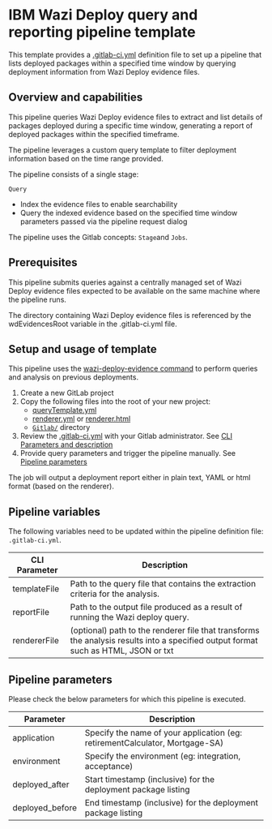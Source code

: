 # IBM Wazi Deploy query and reporting pipeline template

This template provides a [.gitlab-ci.yml](.gitlab-ci.yml) definition file to set up a pipeline that lists deployed packages within a specified time window by querying deployment information from Wazi Deploy evidence files.

## Overview and capabilities
This pipeline queries Wazi Deploy evidence files to extract and list details of packages deployed during a specific time window, generating a report of deployed packages within the specified timeframe.

The pipeline leverages a custom query template to filter deployment information based on the time range provided.

The pipeline consists of a single stage:

`Query`
   * Index the evidence files to enable searchability
   * Query the indexed evidence based on the specified time window parameters passed via the pipeline request dialog

The pipeline uses the Gitlab concepts: `Stage`and `Jobs`.



## Prerequisites

This pipeline submits queries against a centrally managed set of Wazi Deploy evidence files expected to be available on the same machine where the pipeline runs.

The directory containing Wazi Deploy evidence files is referenced by the wdEvidencesRoot variable in the .gitlab-ci.yml file.



## Setup and usage of template

This pipeline uses the [wazi-deploy-evidence command](https://www.ibm.com/docs/en/developer-for-zos/17.0.0?topic=commands-wazi-deploy-evidence-command) to perform queries and analysis on previous deployments. 

1. Create a new GitLab project
2. Copy the following files into the root of your new project:
      * [queryTemplate.yml](queryTemplate.yml) 
      * [renderer.yml](renderer.yml) or [renderer.html](renderer.html) 
      * [`Gitlab/`](./Gitlab/) directory  
3. Review the [.gitlab-ci.yml](.gitlab-ci.yml) with your Gitlab administrator. See [CLI Parameters and description](#cli-parameters-and-description)
3. Provide query parameters and trigger the pipeline manually. See [Pipeline parameters](#pipeline-parameters)

The job will output a deployment report either in plain text, YAML or html format (based on the renderer).


## Pipeline variables

The following variables need to be updated within the pipeline definition file: `.gitlab-ci.yml`.

CLI Parameter | Description
--- | ---
templateFile |  Path to the query file that contains the extraction criteria for the analysis.
reportFile | Path to the output file produced as a result of running the Wazi deploy query.
rendererFile | (optional) path to the renderer file that transforms the analysis results into a specified output format such as HTML, JSON or txt 

## Pipeline parameters

Please check the below parameters for which this pipeline is executed.

Parameter | Description
--- | ---
application | Specify the name of your application (eg: retirementCalculator, Mortgage-SA)
environment | Specify the environment (eg: integration, acceptance)
deployed_after | Start timestamp (inclusive) for the deployment package listing
deployed_before | End timestamp (inclusive) for the deployment package listing
